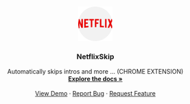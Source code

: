 <!-- PROJECT LOGO -->
<br />
<p align="center">
  <a href="https://github.com/BalouCode/NetflixSkip">
    <img src="NetflixSkip/logo.png" alt="Logo" width="80" height="80">
  </a>

  <h3 align="center">NetflixSkip</h3>

  <p align="center">
    Automatically skips intros and more ... (CHROME EXTENSION)
    <br />
    <a href="https://github.com/github_username/repo"><strong>Explore the docs »</strong></a>
    <br />
    <br />
    <a href="https://github.com/github_username/repo">View Demo</a>
    ·
    <a href="https://github.com/github_username/repo/issues">Report Bug</a>
    ·
    <a href="https://github.com/github_username/repo/issues">Request Feature</a>
  </p>
</p>

